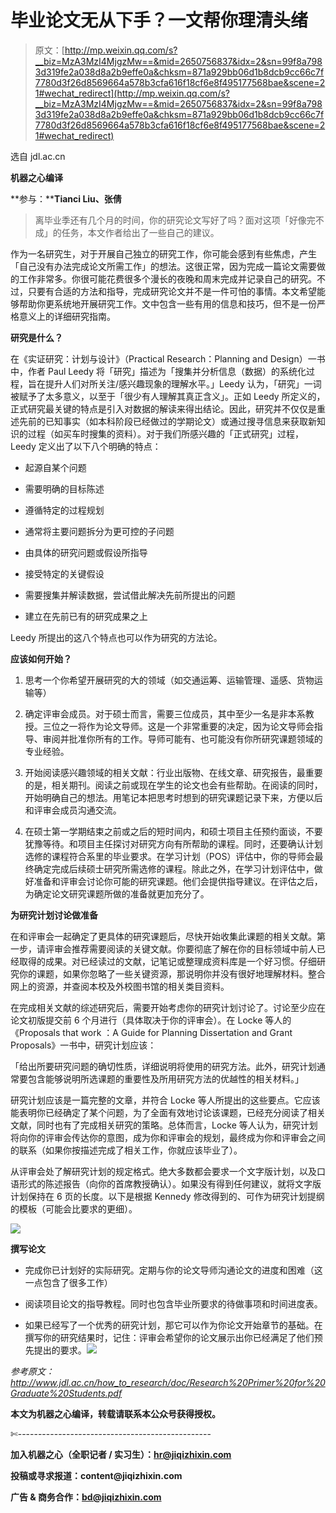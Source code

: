 # 毕业论文无从下手？一文帮你理清头绪

> 原文：[http://mp.weixin.qq.com/s?__biz=MzA3MzI4MjgzMw==&mid=2650756837&idx=2&sn=99f8a7983d319fe2a038d8a2b9effe0a&chksm=871a929bb06d1b8dcb9cc66c7f7780d3f26d8569664a578b3cfa616f18cf6e8f495177568bae&scene=21#wechat_redirect](http://mp.weixin.qq.com/s?__biz=MzA3MzI4MjgzMw==&mid=2650756837&idx=2&sn=99f8a7983d319fe2a038d8a2b9effe0a&chksm=871a929bb06d1b8dcb9cc66c7f7780d3f26d8569664a578b3cfa616f18cf6e8f495177568bae&scene=21#wechat_redirect)

选自 jdl.ac.cn

**机器之心编译**

**参与：****Tianci Liu、张倩**

> 离毕业季还有几个月的时间，你的研究论文写好了吗？面对这项「好像完不成」的任务，本文作者给出了一些自己的建议。

作为一名研究生，对于开展自己独立的研究工作，你可能会感到有些焦虑，产生「自己没有办法完成论文所需工作」的想法。这很正常，因为完成一篇论文需要做的工作非常多。你很可能花费很多个漫长的夜晚和周末完成并记录自己的研究。不过，只要有合适的方法和指导，完成研究论文并不是一件可怕的事情。本文希望能够帮助你更系统地开展研究工作。文中包含一些有用的信息和技巧，但不是一份严格意义上的详细研究指南。

**研究是什么？**

在《实证研究：计划与设计》（Practical Research：Planning and Design）一书中，作者 Paul Leedy 将「研究」描述为「搜集并分析信息（数据）的系统化过程，旨在提升人们对所关注/感兴趣现象的理解水平。」Leedy 认为，「研究」一词被赋予了太多意义，以至于「很少有人理解其真正含义」。正如 Leedy 所定义的，正式研究最关键的特点是引入对数据的解读来得出结论。因此，研究并不仅仅是重述先前的已知事实（如本科阶段已经做过的学期论文）或通过搜寻信息来获取新知识的过程（如买车时搜集的资料）。对于我们所感兴趣的「正式研究」过程，Leedy 定义出了以下八个明确的特点：

*   起源自某个问题

*   需要明确的目标陈述

*   遵循特定的过程规划

*   通常将主要问题拆分为更可控的子问题

*   由具体的研究问题或假设所指导

*   接受特定的关键假设

*   需要搜集并解读数据，尝试借此解决先前所提出的问题

*   建立在先前已有的研究成果之上

Leedy 所提出的这八个特点也可以作为研究的方法论。

**应该如何开始？**

1.  思考一个你希望开展研究的大的领域（如交通运筹、运输管理、遥感、货物运输等）

2.  确定评审会成员。对于硕士而言，需要三位成员，其中至少一名是非本系教授。三位之一将作为论文导师。这是一个非常重要的决定，因为论文导师会指导、审阅并批准你所有的工作。导师可能有、也可能没有你所研究课题领域的专业经验。

3.  开始阅读感兴趣领域的相关文献：行业出版物、在线文章、研究报告，最重要的是，相关期刊。阅读之前或现在学生的论文也会有些帮助。在阅读的同时，开始明确自己的想法。用笔记本把思考时想到的研究课题记录下来，方便以后和评审会成员沟通交流。

4.  在硕士第一学期结束之前或之后的短时间内，和硕士项目主任预约面谈，不要犹豫等待。和项目主任探讨对研究方向有所帮助的课程。同时，还要确认计划选修的课程符合系里的毕业要求。在学习计划（POS）评估中，你的导师会最终确定完成后续硕士研究所需选修的课程。除此之外，在学习计划评估中，做好准备和评审会讨论你可能的研究课题。他们会提供指导建议。在评估之后，为确定论文研究课题所做的准备就更加充分了。

**为研究计划讨论做准备**

在和评审会一起确定了更具体的研究课题后，尽快开始收集此课题的相关文献。第一步，请评审会推荐需要阅读的关键文献。你要彻底了解在你的目标领域中前人已经取得的成果。对已经读过的文献，记笔记或整理成资料库是一个好习惯。仔细研究你的课题，如果你忽略了一些关键资源，那说明你并没有很好地理解材料。整合网上的资源，并查阅本校及外校图书馆的相关类目资料。

在完成相关文献的综述研究后，需要开始考虑你的研究计划讨论了。讨论至少应在论文初版提交前 6 个月进行（具体取决于你的评审会）。在 Locke 等人的《Proposals that work ：A Guide for Planning Dissertation and Grant Proposals》一书中，研究计划应该：

「给出所要研究问题的确切性质，详细说明将使用的研究方法。此外，研究计划通常要包含能够说明所选课题的重要性及所用研究方法的优越性的相关材料。」

研究计划应该是一篇完整的文章，并符合 Locke 等人所提出的这些要点。它应该能表明你已经确定了某个问题，为了全面有效地讨论该课题，已经充分阅读了相关文献，同时也有了完成相关研究的策略。总体而言，Locke 等人认为，研究计划将向你的评审会传达你的意图，成为你和评审会的规划，最终成为你和评审会之间的联系（如果你按描述完成了相关工作，你就应该毕业了）。

从评审会处了解研究计划的规定格式。绝大多数都会要求一个文字版计划，以及口语形式的陈述报告（向你的首席教授确认）。如果没有得到任何建议，就将文字版计划保持在 6 页的长度。以下是根据 Kennedy 修改得到的、可作为研究计划提纲的模板（可能会比要求的更细）。

![](../Images/78584981c7b4fda760a09c4a619a107b.jpg)

**撰写论文**

*   完成你已计划好的实际研究。定期与你的论文导师沟通论文的进度和困难（这一点包含了很多工作）

*   阅读项目论文的指导教程。同时也包含毕业所要求的待做事项和时间进度表。

*   如果已经写了一个优秀的研究计划，那它可以作为你论文开始章节的基础。在撰写你的研究结果时，记住：评审会希望你的论文展示出你已经满足了他们预先提出的要求。****![](../Images/98db554c57db91144fde9866558fb8c3.jpg)****

*参考原文：http://www.jdl.ac.cn/how_to_research/doc/Research%20Primer%20for%20Graduate%20Students.pdf*

****本文为机器之心编译，**转载请联系本公众号获得授权****。**

✄------------------------------------------------

**加入机器之心（全职记者 / 实习生）：hr@jiqizhixin.com**

**投稿或寻求报道：**content**@jiqizhixin.com**

**广告 & 商务合作：bd@jiqizhixin.com**